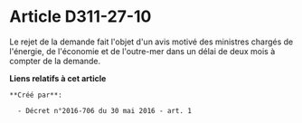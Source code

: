 # Article D311-27-10

Le rejet de la demande fait l'objet d'un avis motivé des ministres chargés de l'énergie, de l'économie et de l'outre-mer dans
un délai de deux mois à compter de la demande.

**Liens relatifs à cet article**

	**Créé par**:

	  - Décret n°2016-706 du 30 mai 2016 - art. 1
